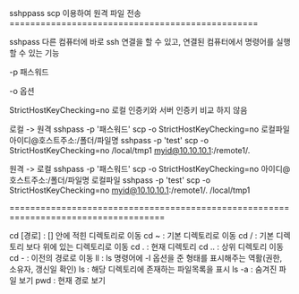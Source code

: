 sshppass scp 이용하여 원격 파일 전송================================================

sshpass
다른 컴퓨터에 바로 ssh 연결을 할 수 있고, 연결된 컴퓨터에서 명령어를 실행할 수 있는 기능

-p
패스워드

-o
옵션

StrictHostKeyChecking=no
로컬 인증키와 서버 인증키 비교 하지 않음

로컬 -> 원격
sshpass -p '패스워드' scp -o StrictHostKeyChecking=no 로컬파일 아이디@호스트주소:/폴더/파일명
sshpass -p 'test' scp -o StrictHostKeyChecking=no /local/tmp1 myid@10.10.10.1:/remote1/. 

원격 -> 로컬
sshpass -p '패스워드' scp -o StrictHostKeyChecking=no 아이디@호스트주소:/폴더/파일명 로컬파일
sshpass -p 'test' scp -o StrictHostKeyChecking=no myid@10.10.10.1:/remote1/. /local/tmp1

====================================================================================


cd [경로] : [] 안에 적힌 디렉토리로 이동
cd ~ : 기본 디렉토리로 이동
cd / : 기본 디렉토리 보다 위에 있는 디렉토리로 이동
cd . : 현재 디렉토리
cd .. : 상위 디렉토리 이동
cd - : 이전의 경로로 이동
ll : ls 명령어에 -l 옵션을 준 형태를 표시해주는 역활(권한, 소유자, 갱신일 확인)
ls : 해당 디렉토리에 존재하는 파일목록을 표시
ls -a : 숨겨진 파일 보기
pwd : 현재 경로 보기